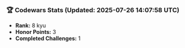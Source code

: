 ### 🏆 Codewars Stats (Updated: 2025-07-26 14:07:58 UTC)

- **Rank:** 8 kyu
- **Honor Points:** 3
- **Completed Challenges:** 1
